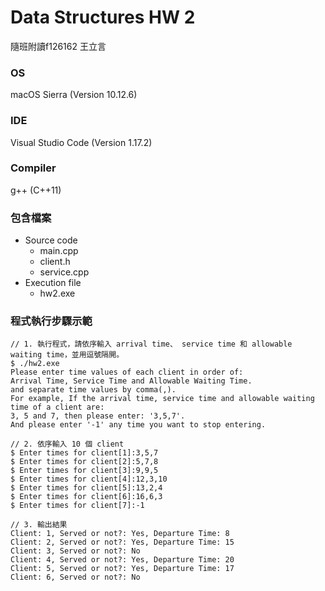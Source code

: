 # Data Structures HW 2

隨班附讀f126162 王立言

### OS

macOS Sierra (Version 10.12.6)

### IDE

Visual Studio Code (Version 1.17.2)

### Compiler

g++ (C++11)

### 包含檔案

* Source code
  * main.cpp
  * client.h
  * service.cpp
* Execution file
  * hw2.exe

### 程式執行步驟示範

```shell
// 1. 執行程式，請依序輸入 arrival time、 service time 和 allowable waiting time，並用逗號隔開。
$ ./hw2.exe
Please enter time values of each client in order of:
Arrival Time, Service Time and Allowable Waiting Time.
and separate time values by comma(,).
For example, If the arrival time, service time and allowable waiting time of a client are:
3, 5 and 7, then please enter: '3,5,7'.
And please enter '-1' any time you want to stop entering.

// 2. 依序輸入 10 個 client
$ Enter times for client[1]:3,5,7
$ Enter times for client[2]:5,7,8
$ Enter times for client[3]:9,9,5
$ Enter times for client[4]:12,3,10
$ Enter times for client[5]:13,2,4
$ Enter times for client[6]:16,6,3
$ Enter times for client[7]:-1

// 3. 輸出結果
Client: 1, Served or not?: Yes, Departure Time: 8
Client: 2, Served or not?: Yes, Departure Time: 15
Client: 3, Served or not?: No
Client: 4, Served or not?: Yes, Departure Time: 20
Client: 5, Served or not?: Yes, Departure Time: 17
Client: 6, Served or not?: No

```



